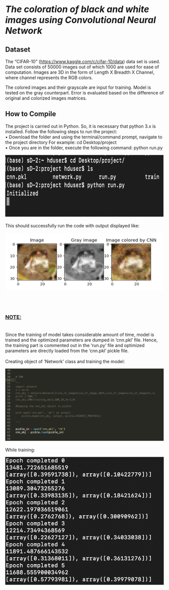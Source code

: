 # *The coloration of black and white images using Convolutional Neural Network*

## Dataset
The “CIFAR-10” (https://www.kaggle.com/c/cifar-10/data) data set is used. Data set consists of 50000 images out of which 1000 are used for ease of computation. Images are 3D in the form of Length X Breadth X Channel, where channel represents the RGB colors.

The colored images and their grayscale are input for training. Model is tested on the gray counterpart. Error is evaluated based on the difference of original and colorized images matrices.

## How to Compile
The project is carried out in Python. So, it is necessary that python 3.x is installed. Follow the following steps to run the project:<br />
• Download the folder and using the terminal/command prompt, navigate to the project directory For example: cd Desktop/project<br />
• Once you are in the folder, execute the following command: python run.py<br />

  ![](images/page2image23316304.png) <br /><br />
This should successfully run the code with output displayed like:

![](images/page2image23326704.png) <br /><br /><br /><br />

### <ins>NOTE:</ins> <br /><br />
Since the training of model takes considerable amount of time, model is trained and the optimized parameters are dumped in ‘cnn.pkl’ file. Hence, the training part is commented out in the ‘run.py’ file and optimized parameters are directly loaded from the ‘cnn.pkl’ pickle file.
<br /><br />
Creating object of ‘Network’ class and training the model:

![](images/page3image23397808.png)
<br /><br />
While training:

![](images/page3image23399264.png)
